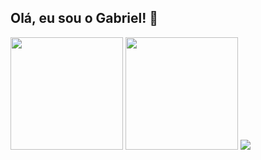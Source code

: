 ## Olá, eu sou o Gabriel! 👋

<div>
  <img height="180em" src="https://github-readme-stats.vercel.app/api?username=gabrielsilco&show_icons=true&theme=dark&include_all_commits=true&count_private=true" />
  <img height="180em" src="https://github-readme-stats.vercel.app/api/top-langs/?username=gabrielsilco&layout=compact&langs_count=168&theme=dark" />
  <a href="https://www.codewars.com/users/gabrielsilco">
    <img src="https://www.codewars.com/users/gabrielsilco/badges/large" />
  </a>
</div>

<!--
**gabrielsilco/gabrielsilco** is a ✨ _special_ ✨ repository because its `README.md` (this file) appears on your GitHub profile.

Here are some ideas to get you started:

- 🔭 I’m currently working on ...
- 🌱 I’m currently learning ...
- 👯 I’m looking to collaborate on ...
- 🤔 I’m looking for help with ...
- 💬 Ask me about ...
- 📫 How to reach me: ...
- 😄 Pronouns: ...
- ⚡ Fun fact: ...
-->
